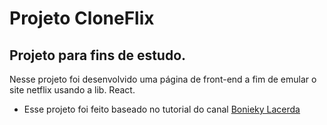 # Projeto CloneFlix

## Projeto para fins de estudo.

Nesse projeto foi desenvolvido uma página de front-end a fim de emular o site netflix usando a lib. React.

* Esse projeto foi feito baseado no tutorial do canal [Bonieky Lacerda](https://www.youtube.com/channel/UCw9mYSlqKRXI6l4vH-tAYpQ)

